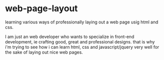# web-page-layout
learning various ways of professionally laying out a web page usig html and css.

I am just an web developer who wants to specialize in front-end development, ie crafting good, great and professional designs. that is why i'm trying to see how i can learn html, css and javascript/jquery very well for the sake of laying out nice web pages.
